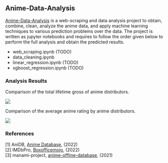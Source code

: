## Anime-Data-Analysis
[Anime-Data-Analysis](https://github.com/besteekmen/Anime-Data-Analysis "data analysis") is a web-scraping and data analysis project to obtain, combine, clean, analyze the anime data, and apply machine learning techniques to various prediction problems over the data. The project is written as jupyter notebooks and requires to follow the order given below to perform the full analysis and obtain the predicted results.

* web_scraping.ipynb (TODO)
* data_cleaning.ipynb
* linear_regression.ipynb (TODO)
* xgboost_regression.ipynb (TODO)

### Analysis Results
Comparison of the total lifetime gross of anime distributors.
<p float="left">
  <img src="https://i.imgur.com/AFtydXX.png" width="%100">
</p>

Comparison of the average anime rating by anime distributors.
<p float="left">
  <img src="https://i.imgur.com/oZvoMl4.png" width="%100">
</p>

### References
[1] AniDB, [Anime Database](https://anidb.net/anime/?h=1&noalias=1&orderby.name=1.1&orderby.rating=0.2), (2022)<br />
[2] IMDbPro, [Boxofficemojo](https://www.boxofficemojo.com/genre/sg4259246337/?ref_=bo_gs_table_226), (2022)<br />
[3] manami-project, [anime-offline-database](https://github.com/manami-project/anime-offline-database), (2021)

